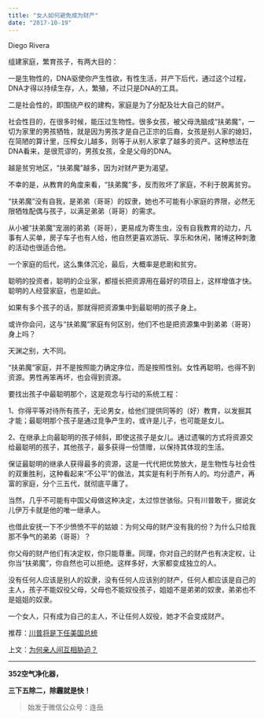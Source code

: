 ```yaml
---
title: "女人如何避免成为财产"
date: "2017-10-19"
---
```


Diego Rivera

组建家庭，繁育孩子，有两大目的：  

一是生物性的，DNA驱使你产生性欲，有性生活，并产下后代，通过这个过程，DNA才得以持续生存，人，繁殖，不过只是DNA的工具。

二是社会性的，即围绕产权的建构，家庭是为了分配及壮大自己的财产。

社会性目的，在很多时候，能压过生物性。很多女孩，被父母洗脑成“扶弟魔”，一切为家里的男孩牺牲，就是因为男孩才是自己正宗的后裔，女孩是别人家的媳妇，在简陋的算计里，压榨女儿越多，则等于从别人家拿了越多的资产。这种想法在DNA看来，是很荒谬的，男孩女孩，全是父母的DNA。

越是贫穷地区，“扶弟魔”越多，因为对财产更为渴望。

不幸的是，从教育的角度来看，“扶弟魔”多，反而败坏了家庭，不利于脱离贫穷。

“扶弟魔”没有自我，是弟弟（哥哥）的奴隶，她也不可能有小家庭的界限，必然无限牺牲配偶与孩子，以满足弟弟（哥哥）的需求。

从小被“扶弟魔”宠溺的弟弟（哥哥），更易成为寄生虫，没有自我教育的动力，凡事有人买单，房子车子也有人给，他自然更喜欢游玩、享乐和休闲，赌博这种刺激的活动也很适合他。

一个家庭的后代，这么集体沉沦，最后，大概率是悲剧和贫穷。

聪明的投资者，聪明的企业家，都擅长把资源用在最好的项目上，这样增值才快。聪明的人经营家庭，也是如此。  

如果有多个孩子的话，那就得把资源集中到最聪明的孩子身上。

或许你会问，这与“扶弟魔”家庭有何区别，他们不也是把资源集中到弟弟（哥哥）身上吗？

天渊之别，大不同。

“扶弟魔”家庭，并不是按照能力确定序位，而是按照性别。女性再聪明，也得不到资源。男性再笨再坏，也会得到资源。

要找出孩子中最聪明那个，这是观念与行动的系统工程：

1、你得平等对待所有孩子，无论男女，给他们提供同等的（好）教育，以发掘其才能；最聪明那个孩子是通过竞争产生的，或许是儿子，也可能是女儿。

2、在继承上向最聪明的孩子倾斜，即使这孩子是女儿。通过遗嘱的方式将资源交给最聪明的孩子，其他孩子，最多获得一份馈赠，以保持其体现的生活。

保证最聪明的继承人获得最多的资源，这是一代代把优势放大，是生物性与社会性的双重胜利，这种看起来“不公平”的做法，其实是有利于所有人的。均分遗产，再富的家庭，分个三五代，就彻底平庸了。

当然，几乎不可能有中国父母做这种决定，太过惊世骇俗。只有川普敢干，据说女儿伊万卡就是他的唯一继承人。

也借此安抚一下不少愤愤不平的姑娘：为何父母的财产没有我的份？为什么只给我那不争气的弟弟（哥哥）？

你父母的财产他们有决定权，你只能尊重。同理，你对自己的财产也有决定权，让你当“扶弟魔”，你自然也可以拒绝。这样多好，大家都变成独立的人。

没有任何人应该是别人的奴隶，没有任何人应该别的财产，任何人都应该是自己的主人，孩子不能奴役父母，父母也不能奴役孩子，姐姐不是弟弟的奴隶，弟弟也不是姐姐的奴隶。

一个女人，只有成为自己的主人，不让任何人奴役，她才不会变成财产。

推荐：[川普将是下任美国总统](http://mp.weixin.qq.com/s?__biz=MjM5NDU0Mjk2MQ==&mid=2651622489&idx=1&sn=cb02ac2dba23ee7aa9b03282e83ab68b&chksm=bd7e08478a098151699370cfb065ac0329d18bdfb97dcf15c1a3fa05c314c716bbf9a96bd785&scene=21#wechat_redirect)

上文：[为何亲人间互相胁迫？](http://mp.weixin.qq.com/s?__biz=MjM5NDU0Mjk2MQ==&mid=2651623649&idx=1&sn=16d4730c4831259a0278a5972824d804&chksm=bd7e14ff8a099de9ff74c4c5832141f40cc4c0f0980d49b25dcee05cf99869faf6ec4296d8e6&scene=21#wechat_redirect)

  

* * *

**352空气净化器，**

**三下五除二，除霾就是快！**

> 始发于微信公众号：连岳

